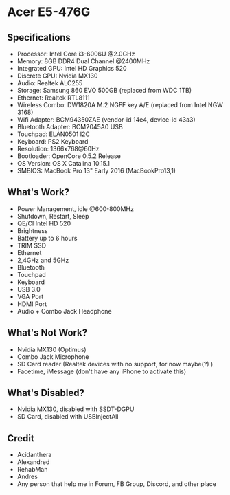 # Acer E5-476G

## Specifications
- Processor: Intel Core i3-6006U @2.0GHz
- Memory: 8GB DDR4 Dual Channel @2400MHz
- Integrated GPU: Intel HD Graphics 520
- Discrete GPU: Nvidia MX130
- Audio: Realtek ALC255
- Storage: Samsung 860 EVO 500GB (replaced from WDC 1TB)
- Ethernet: Realtek RTL8111
- Wireless Combo: DW1820A M.2 NGFF key A/E (replaced from Intel NGW 3168)
- Wifi Adapter: BCM94350ZAE (vendor-id 14e4, device-id 43a3)
- Bluetooth Adapter: BCM2045A0 USB
- Touchpad: ELAN0501 I2C
- Keyboard: PS2 Keyboard
- Resolution: 1366x768@60Hz
- Bootloader: OpenCore 0.5.2 Release 
- OS Version: OS X Catalina 10.15.1
- SMBIOS: MacBook Pro 13" Early 2016 (MacBookPro13,1)

## What's Work?
- Power Management, idle @600-800MHz
- Shutdown, Restart, Sleep
- QE/CI Intel HD 520
- Brightness
- Battery up to 6 hours
- TRIM SSD
- Ethernet
- 2,4GHz and 5GHz
- Bluetooth
- Touchpad
- Keyboard
- USB 3.0
- VGA Port
- HDMI Port
- Audio + Combo Jack Headphone

## What's Not Work?
- Nvidia MX130 (Optimus)
- Combo Jack Microphone
- SD Card reader (Realtek devices with no support, for now maybe(?) )
- Facetime, iMessage (don't have any iPhone to activate this)

## What's Disabled?
- Nvidia MX130, disabled with SSDT-DGPU
- SD Card, disabled with USBInjectAll

## Credit
- Acidanthera
- Alexandred
- RehabMan
- Andres
- Any person that help me in Forum, FB Group, Discord, and other place
